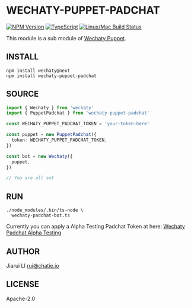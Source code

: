 # WECHATY-PUPPET-PADCHAT

[![NPM Version](https://badge.fury.io/js/wechaty-puppet-padchat.svg)](https://badge.fury.io/js/wechaty-puppet-padchat)
[![TypeScript](https://img.shields.io/badge/%3C%2F%3E-TypeScript-blue.svg)](https://www.typescriptlang.org/)
[![Linux/Mac Build Status](https://travis-ci.com/lijiarui/wechaty-puppet-padchat.svg?branch=master)](https://travis-ci.com/lijiarui/wechaty-puppet-padchat)

This module is a sub module of [Wechaty Puppet](https://github.com/Chatie/wechaty/issues/1167).

## INSTALL

```shell
npm install wechaty@next
npm install wechaty-puppet-padchat
```

## SOURCE

```ts
import { Wechaty } from 'wechaty'
import { PuppetPadchat } from 'wechaty-puppet-padchat'

const WECHATY_PUPPET_PADCHAT_TOKEN = 'your-token-here'

const puppet = new PuppetPadchat({
  token: WECHATY_PUPPET_PADCHAT_TOKEN,
})

const bot = new Wechaty({
  puppet,
})

// You are all set
```

## RUN

```shell
./node_modules/.bin/ts-node \
  wechaty-padchat-bot.ts
```

Currently you can apply a Alpha Testing Padchat Token at here: [Wechaty Padchat Alpha Testing](https://github.com/Chatie/wechaty/issues/1296)

## AUTHOR

Jiarui LI <rui@chatie.io>

## LICENSE

Apache-2.0
